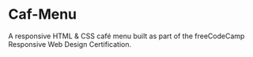 # Caf-Menu
A responsive HTML &amp; CSS café menu built as part of the freeCodeCamp Responsive Web Design Certification.
